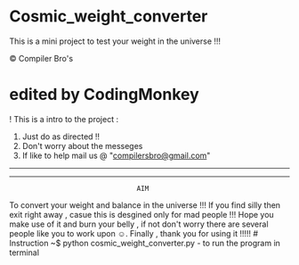 # Cosmic_weight_converter
This is a mini project to test your weight in the universe !!!

© Compiler Bro's
# edited by CodingMonkey
! This is a intro to the project :
01. Just do as directed !!
02. Don't worry about the messeges
03. If like to help mail us @ "compilersbro@gmail.com"
  -----------------------------------------------------------------------------------------
  -----------------------------------------------------------------------------------------
                                    AIM
To convert your weight and balance in the universe !!!
If you find silly then exit right away , casue this is desgined only for mad people !!!
Hope you make use of it and burn your belly ,  if not don't worry there are several people like you to work upon ☺.
Finally , thank you for using it !!!!!
                                    # Instruction
~$ python cosmic_weight_converter.py - to run the program in terminal
                                    
